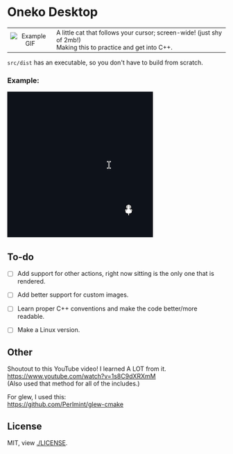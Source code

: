 # Oneko Desktop

|     |     |
|:---:|:----|
|![Example GIF](./src/images/logo.ico)|A little cat that follows your cursor; screen-wide! (just shy of 2mb!)<br/>Making this to practice and get into C++.|

`src/dist` has an executable, so you don't have to build from scratch.

### Example:
![GIF of the program.](./example.gif)

## To-do

- [ ] Add support for other actions, right now sitting is the only one that is rendered. 
- [ ] Add better support for custom images. 
- [ ] Learn proper C++ conventions and make the code better/more readable. 
- [ ] Make a Linux version.


## Other

Shoutout to this YouTube video! I learned A LOT from it. \
https://www.youtube.com/watch?v=1s8C9dXRXmM \
(Also used that method for all of the includes.)

For glew, I used this: \
https://github.com/Perlmint/glew-cmake

## License
MIT, view [./LICENSE](./LICENSE).